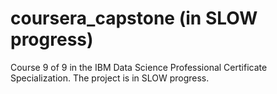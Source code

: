 # coursera_capstone (in SLOW progress)
Course 9 of 9 in the IBM Data Science Professional Certificate Specialization.
The project is in SLOW progress.
